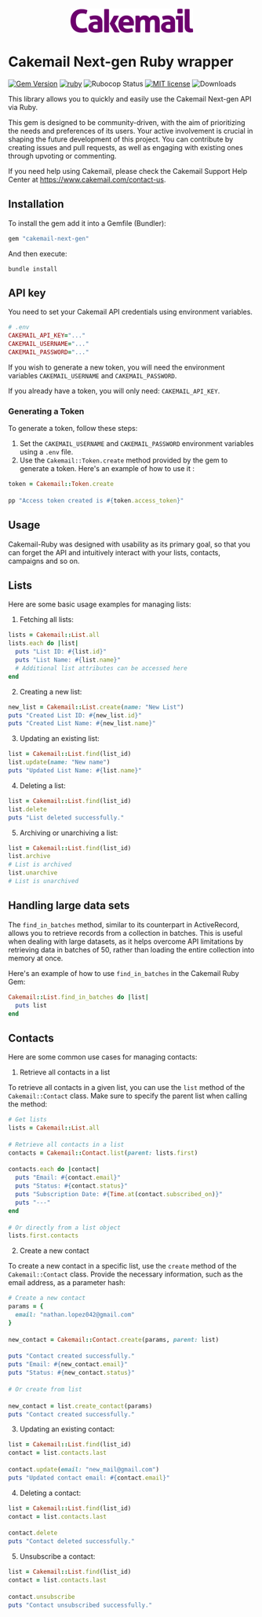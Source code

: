 <p align="center">
  <img src="images/logo.png" alt="Cakemail Next-gen" />
</p>

# Cakemail Next-gen Ruby wrapper

<span>[![Gem Version](https://img.shields.io/gem/v/cakemail-next-gen.svg?label=cakemail-next-gen&colorA=D30001&colorB=DF3B3C)](https://rubygems.org/gems/cakemail-next-gen)</span> <span>
[![ruby](https://img.shields.io/badge/ruby-2.6+-ruby.svg?colorA=D30001&colorB=DF3B3C)](https://github.com/andrewdsilva/cakemail-ruby)</span> <span>
![Rubocop Status](https://img.shields.io/badge/rubocop-passing-rubocop.svg?colorA=1f7a1f&colorB=2aa22a)</span> <span>
[![MIT license](https://img.shields.io/badge/license-MIT-mit.svg?colorA=1f7a1f&colorB=2aa22a)](http://opensource.org/licenses/MIT)</span> <span>
![Downloads](https://img.shields.io/gem/dt/cakemail-next-gen.svg?colorA=004d99&colorB=0073e6)</span>

This library allows you to quickly and easily use the Cakemail Next-gen API via Ruby.

This gem is designed to be community-driven, with the aim of prioritizing the needs and preferences of its users. Your active involvement is crucial in shaping the future development of this project. You can contribute by creating issues and pull requests, as well as engaging with existing ones through upvoting or commenting.

If you need help using Cakemail, please check the Cakemail Support Help Center at https://www.cakemail.com/contact-us.

## Installation

To install the gem add it into a Gemfile (Bundler):

```ruby
gem "cakemail-next-gen"
```

And then execute:

```
bundle install
```

## API key

You need to set your Cakemail API credentials using environment variables.

```ruby
# .env
CAKEMAIL_API_KEY="..."
CAKEMAIL_USERNAME="..."
CAKEMAIL_PASSWORD="..."
```

If you wish to generate a new token, you will need the environment variables `CAKEMAIL_USERNAME` and `CAKEMAIL_PASSWORD`.

If you already have a token, you will only need: `CAKEMAIL_API_KEY`.

### Generating a Token

To generate a token, follow these steps:

1. Set the `CAKEMAIL_USERNAME` and `CAKEMAIL_PASSWORD` environment variables using a `.env` file.
2. Use the `Cakemail::Token.create` method provided by the gem to generate a token. Here's an example of how to use it :

```ruby
token = Cakemail::Token.create

pp "Access token created is #{token.access_token}"
```

## Usage

Cakemail-Ruby was designed with usability as its primary goal, so that you can forget the API and intuitively interact with your lists, contacts, campaigns and so on.

## Lists

Here are some basic usage examples for managing lists:

1. Fetching all lists:
```ruby
lists = Cakemail::List.all
lists.each do |list|
  puts "List ID: #{list.id}"
  puts "List Name: #{list.name}"
  # Additional list attributes can be accessed here
end
```

2. Creating a new list:
```ruby
new_list = Cakemail::List.create(name: "New List")
puts "Created List ID: #{new_list.id}"
puts "Created List Name: #{new_list.name}"
```

3. Updating an existing list:
```ruby
list = Cakemail::List.find(list_id)
list.update(name: "New name")
puts "Updated List Name: #{list.name}"
```

4. Deleting a list:
```ruby
list = Cakemail::List.find(list_id)
list.delete
puts "List deleted successfully."
```

5. Archiving or unarchiving a list:
```ruby
list = Cakemail::List.find(list_id)
list.archive
# List is archived
list.unarchive
# List is unarchived
```

## Handling large data sets

The `find_in_batches` method, similar to its counterpart in ActiveRecord, allows you to retrieve records from a collection in batches. This is useful when dealing with large datasets, as it helps overcome API limitations by retrieving data in batches of 50, rather than loading the entire collection into memory at once.

Here's an example of how to use `find_in_batches` in the Cakemail Ruby Gem:

```ruby
Cakemail::List.find_in_batches do |list|
  puts list
end
```

## Contacts

Here are some common use cases for managing contacts:

1. Retrieve all contacts in a list

To retrieve all contacts in a given list, you can use the `list` method of the `Cakemail::Contact` class. Make sure to specify the parent list when calling the method:

```ruby
# Get lists
lists = Cakemail::List.all

# Retrieve all contacts in a list
contacts = Cakemail::Contact.list(parent: lists.first)

contacts.each do |contact|
  puts "Email: #{contact.email}"
  puts "Status: #{contact.status}"
  puts "Subscription Date: #{Time.at(contact.subscribed_on)}"
  puts "---"
end

# Or directly from a list object
lists.first.contacts
```

2. Create a new contact

To create a new contact in a specific list, use the `create` method of the `Cakemail::Contact` class. Provide the necessary information, such as the email address, as a parameter hash:

```ruby
# Create a new contact
params = {
  email: "nathan.lopez042@gmail.com"
}

new_contact = Cakemail::Contact.create(params, parent: list)

puts "Contact created successfully."
puts "Email: #{new_contact.email}"
puts "Status: #{new_contact.status}"

# Or create from list

new_contact = list.create_contact(params)
puts "Contact created successfully."
```

3. Updating an existing contact:
```ruby
list = Cakemail::List.find(list_id)
contact = list.contacts.last

contact.update(email: "new_mail@gmail.com")
puts "Updated contact email: #{contact.email}"
```

4. Deleting a contact:
```ruby
list = Cakemail::List.find(list_id)
contact = list.contacts.last

contact.delete
puts "Contact deleted successfully."
```

5. Unsubscribe a contact:
```ruby
list = Cakemail::List.find(list_id)
contact = list.contacts.last

contact.unsubscribe
puts "Contact unsubscribed successfully."
```

